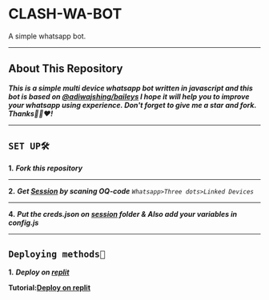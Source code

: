 # CLASH-WA-BOT
A simple whatsapp bot.
________________________
## About This Repository
***This is a simple multi device whatsapp bot written in javascript and this bot is based on [@adiwajshing/baileys](https://github.com/whiskeySockets/Baileys) I hope it will help you to improve your whatsapp using experience. Don't forget to give me a star and fork. Thanks🙏🏼❤️!***
________________________
## ```SET UP🛠️```
**1.** ***Fork this repository***
________________________
**2.** ***Get [Session](https://clash-wa-bot-qr.onrender.com/) by scaning OQ-code***
*```Whatsapp>Three dots>Linked Devices```*
________________________
**4.** ***Put the creds.json on [session](https://github.com/TOXIC-KICHUX/CLASH-WA-BOT/tree/master/session) folder & Also add your variables in config.js***
________________________
## ```Deploying methods🚧```
**1.** ***Deploy on [replit](https://replit.com)***

**Tutorial:[Deploy on replit]()**
